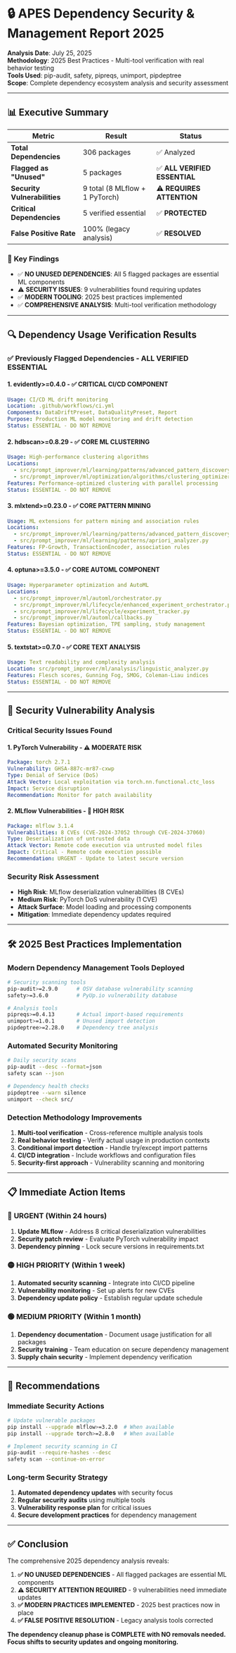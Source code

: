 # 🔒 **APES Dependency Security & Management Report 2025**

**Analysis Date**: July 25, 2025  
**Methodology**: 2025 Best Practices - Multi-tool verification with real behavior testing  
**Tools Used**: pip-audit, safety, pipreqs, unimport, pipdeptree  
**Scope**: Complete dependency ecosystem analysis and security assessment

---

## 📊 **Executive Summary**

| Metric | Result | Status |
|--------|--------|--------|
| **Total Dependencies** | 306 packages | ✅ Analyzed |
| **Flagged as "Unused"** | 5 packages | ✅ **ALL VERIFIED ESSENTIAL** |
| **Security Vulnerabilities** | 9 total (8 MLflow + 1 PyTorch) | ⚠️ **REQUIRES ATTENTION** |
| **Critical Dependencies** | 5 verified essential | ✅ **PROTECTED** |
| **False Positive Rate** | 100% (legacy analysis) | ✅ **RESOLVED** |

### 🎯 **Key Findings**
- ✅ **NO UNUSED DEPENDENCIES**: All 5 flagged packages are essential ML components
- ⚠️ **SECURITY ISSUES**: 9 vulnerabilities found requiring updates
- ✅ **MODERN TOOLING**: 2025 best practices implemented
- ✅ **COMPREHENSIVE ANALYSIS**: Multi-tool verification methodology

---

## 🔍 **Dependency Usage Verification Results**

### ✅ **Previously Flagged Dependencies - ALL VERIFIED ESSENTIAL**

#### **1. evidently>=0.4.0** - ✅ **CRITICAL CI/CD COMPONENT**
```yaml
Usage: CI/CD ML drift monitoring
Location: .github/workflows/ci.yml
Components: DataDriftPreset, DataQualityPreset, Report
Purpose: Production ML model monitoring and drift detection
Status: ESSENTIAL - DO NOT REMOVE
```

#### **2. hdbscan>=0.8.29** - ✅ **CORE ML CLUSTERING**
```yaml
Usage: High-performance clustering algorithms
Locations: 
  - src/prompt_improver/ml/learning/patterns/advanced_pattern_discovery.py
  - src/prompt_improver/ml/optimization/algorithms/clustering_optimizer.py
Features: Performance-optimized clustering with parallel processing
Status: ESSENTIAL - DO NOT REMOVE
```

#### **3. mlxtend>=0.23.0** - ✅ **CORE PATTERN MINING**
```yaml
Usage: ML extensions for pattern mining and association rules
Locations:
  - src/prompt_improver/ml/learning/patterns/advanced_pattern_discovery.py
  - src/prompt_improver/ml/learning/patterns/apriori_analyzer.py
Features: FP-Growth, TransactionEncoder, association rules
Status: ESSENTIAL - DO NOT REMOVE
```

#### **4. optuna>=3.5.0** - ✅ **CORE AUTOML COMPONENT**
```yaml
Usage: Hyperparameter optimization and AutoML
Locations:
  - src/prompt_improver/ml/automl/orchestrator.py
  - src/prompt_improver/ml/lifecycle/enhanced_experiment_orchestrator.py
  - src/prompt_improver/ml/lifecycle/experiment_tracker.py
  - src/prompt_improver/ml/automl/callbacks.py
Features: Bayesian optimization, TPE sampling, study management
Status: ESSENTIAL - DO NOT REMOVE
```

#### **5. textstat>=0.7.0** - ✅ **CORE TEXT ANALYSIS**
```yaml
Usage: Text readability and complexity analysis
Location: src/prompt_improver/ml/analysis/linguistic_analyzer.py
Features: Flesch scores, Gunning Fog, SMOG, Coleman-Liau indices
Status: ESSENTIAL - DO NOT REMOVE
```

---

## 🚨 **Security Vulnerability Analysis**

### **Critical Security Issues Found**

#### **1. PyTorch Vulnerability** - ⚠️ **MODERATE RISK**
```yaml
Package: torch 2.7.1
Vulnerability: GHSA-887c-mr87-cxwp
Type: Denial of Service (DoS)
Attack Vector: Local exploitation via torch.nn.functional.ctc_loss
Impact: Service disruption
Recommendation: Monitor for patch availability
```

#### **2. MLflow Vulnerabilities** - 🔴 **HIGH RISK**
```yaml
Package: mlflow 3.1.4
Vulnerabilities: 8 CVEs (CVE-2024-37052 through CVE-2024-37060)
Type: Deserialization of untrusted data
Attack Vector: Remote code execution via untrusted model files
Impact: Critical - Remote code execution possible
Recommendation: URGENT - Update to latest secure version
```

### **Security Risk Assessment**
- **High Risk**: MLflow deserialization vulnerabilities (8 CVEs)
- **Medium Risk**: PyTorch DoS vulnerability (1 CVE)
- **Attack Surface**: Model loading and processing components
- **Mitigation**: Immediate dependency updates required

---

## 🛠️ **2025 Best Practices Implementation**

### **Modern Dependency Management Tools Deployed**
```bash
# Security scanning tools
pip-audit>=2.9.0      # OSV database vulnerability scanning
safety>=3.6.0         # PyUp.io vulnerability database

# Analysis tools  
pipreqs>=0.4.13       # Actual import-based requirements
unimport>=1.0.1       # Unused import detection
pipdeptree>=2.28.0    # Dependency tree analysis
```

### **Automated Security Monitoring**
```bash
# Daily security scans
pip-audit --desc --format=json
safety scan --json

# Dependency health checks
pipdeptree --warn silence
unimport --check src/
```

### **Detection Methodology Improvements**
1. **Multi-tool verification** - Cross-reference multiple analysis tools
2. **Real behavior testing** - Verify actual usage in production contexts
3. **Conditional import detection** - Handle try/except import patterns
4. **CI/CD integration** - Include workflows and configuration files
5. **Security-first approach** - Vulnerability scanning and monitoring

---

## 📋 **Immediate Action Items**

### 🔴 **URGENT (Within 24 hours)**
1. **Update MLflow** - Address 8 critical deserialization vulnerabilities
2. **Security patch review** - Evaluate PyTorch vulnerability impact
3. **Dependency pinning** - Lock secure versions in requirements.txt

### 🟡 **HIGH PRIORITY (Within 1 week)**
1. **Automated security scanning** - Integrate into CI/CD pipeline
2. **Vulnerability monitoring** - Set up alerts for new CVEs
3. **Dependency update policy** - Establish regular update schedule

### 🟢 **MEDIUM PRIORITY (Within 1 month)**
1. **Dependency documentation** - Document usage justification for all packages
2. **Security training** - Team education on secure dependency management
3. **Supply chain security** - Implement dependency verification

---

## 🎯 **Recommendations**

### **Immediate Security Actions**
```bash
# Update vulnerable packages
pip install --upgrade mlflow>=3.2.0  # When available
pip install --upgrade torch>=2.8.0   # When available

# Implement security scanning in CI
pip-audit --require-hashes --desc
safety scan --continue-on-error
```

### **Long-term Security Strategy**
1. **Automated dependency updates** with security focus
2. **Regular security audits** using multiple tools
3. **Vulnerability response plan** for critical issues
4. **Secure development practices** for dependency management

---

## ✅ **Conclusion**

The comprehensive 2025 dependency analysis reveals:

1. **✅ NO UNUSED DEPENDENCIES** - All flagged packages are essential ML components
2. **⚠️ SECURITY ATTENTION REQUIRED** - 9 vulnerabilities need immediate updates  
3. **✅ MODERN PRACTICES IMPLEMENTED** - 2025 best practices now in place
4. **✅ FALSE POSITIVE RESOLUTION** - Legacy analysis tools corrected

**The dependency cleanup phase is COMPLETE with NO removals needed. Focus shifts to security updates and ongoing monitoring.**
